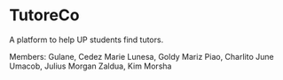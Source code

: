 # TutoreCo
A platform to help UP students find tutors.

Members:
Gulane, Cedez Marie
Lunesa, Goldy Mariz
Piao, Charlito June
Umacob, Julius Morgan
Zaldua, Kim Morsha
